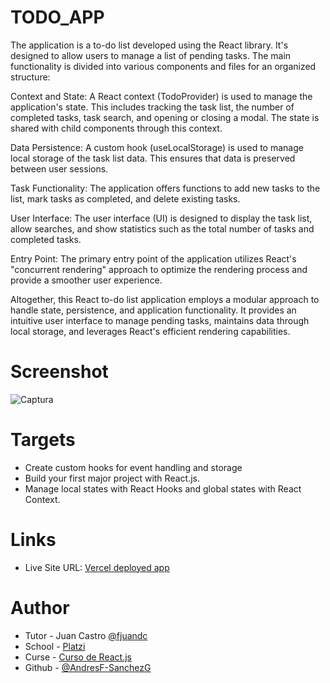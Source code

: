 # TODO_APP

The application is a to-do list developed using the React library. It's designed to allow users to manage a list of pending tasks. The main functionality is divided into various components and files for an organized structure:

Context and State: A React context (TodoProvider) is used to manage the application's state. This includes tracking the task list, the number of completed tasks, task search, and opening or closing a modal. The state is shared with child components through this context.

Data Persistence: A custom hook (useLocalStorage) is used to manage local storage of the task list data. This ensures that data is preserved between user sessions.

Task Functionality: The application offers functions to add new tasks to the list, mark tasks as completed, and delete existing tasks.

User Interface: The user interface (UI) is designed to display the task list, allow searches, and show statistics such as the total number of tasks and completed tasks.

Entry Point: The primary entry point of the application utilizes React's "concurrent rendering" approach to optimize the rendering process and provide a smoother user experience.

Altogether, this React to-do list application employs a modular approach to handle state, persistence, and application functionality. It provides an intuitive user interface to manage pending tasks, maintains data through local storage, and leverages React's efficient rendering capabilities.

# Screenshot
![Captura](https://github.com/AndresF-SanchezG/TODOS_APP/assets/113924667/05fdca1d-48db-4e58-bbbf-d736c17f1d02)

# Targets

- Create custom hooks for event handling and storage
- Build your first major project with React.js.
- Manage local states with React Hooks and global states with React Context.

# Links

- Live Site URL: [Vercel deployed app](https://todos-app-orcin.vercel.app/)

# Author

- Tutor - Juan Castro [@fjuandc](https://twitter.com/fjuandc)
- School - [Platzi](https://www.platzi.com)
- Curse - [Curso de React.js](https://platzi.com/cursos/react/)
- Github - [@AndresF-SanchezG](https://github.com/AndresF-SanchezG)


